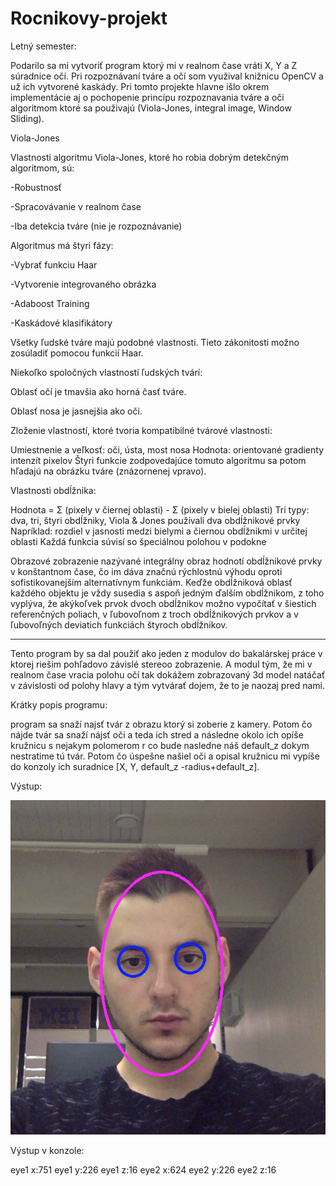 # Rocnikovy-projekt
Letný semester:

Podarilo sa mi vytvoriť program ktorý mi v realnom čase vráti X, Y a Z súradnice očí. Pri rozpoznávaní tváre a očí som využival knižnicu OpenCV a už ich vytvorené kaskády. Pri tomto projekte hlavne išlo okrem implementácie aj o pochopenie princípu rozpoznavania tváre a oči algoritmom ktoré sa použivajú (Viola-Jones, integral image, Window Sliding).

Viola-Jones

Vlastnosti algoritmu Viola-Jones, ktoré ho robia dobrým detekčným algoritmom, sú:

-Robustnosť

-Spracovávanie v realnom čase

-Iba detekcia tváre (nie je rozpoznávanie)


Algoritmus má štyri fázy:

-Vybrať funkciu Haar

-Vytvorenie integrovaného obrázka

-Adaboost Training

-Kaskádové klasifikátory

Všetky ľudské tváre majú podobné vlastnosti. Tieto zákonitosti možno zosúladiť pomocou funkcií Haar.

Niekoľko spoločných vlastností ľudských tvárí:


Oblasť očí je tmavšia ako horná časť tváre.

Oblasť nosa je jasnejšia ako oči.

Zloženie vlastností, ktoré tvoria kompatibilné tvárové vlastnosti:


Umiestnenie a veľkosť: oči, ústa, most nosa
Hodnota: orientované gradienty intenzít pixelov
Štyri funkcie zodpovedajúce tomuto algoritmu sa potom hľadajú na obrázku tváre (znázornenej vpravo).

Vlastnosti obdĺžnika:


Hodnota = Σ (pixely v čiernej oblasti) - Σ (pixely v bielej oblasti)
Tri typy: dva, tri, štyri obdĺžniky, Viola & Jones používali dva obdĺžnikové prvky
Napríklad: rozdiel v jasnosti medzi bielymi a čiernou obdĺžnikmi v určitej oblasti
Každá funkcia súvisí so špeciálnou polohou v podokne


Obrazové zobrazenie nazývané integrálny obraz hodnotí obdĺžnikové prvky v konštantnom čase, čo im dáva značnú rýchlostnú výhodu oproti sofistikovanejším alternatívnym funkciám. Keďže obdĺžniková oblasť každého objektu je vždy susedia s aspoň jedným ďalším obdĺžnikom, z toho vyplýva, že akýkoľvek prvok dvoch obdĺžnikov možno vypočítať v šiestich referenčných poliach, v ľubovoľnom z troch obdĺžnikových prvkov a v ľubovoľných deviatich funkciách štyroch obdĺžnikov.

______________________________________________________________________


Tento program by sa dal použiť ako jeden z modulov do bakalárskej práce v ktorej riešim pohľadovo závislé stereoo zobrazenie. A modul tým, že mi v realnom čase vracia polohu očí tak dokážem zobrazovaný 3d model natáčať v závislosti od polohy hlavy a tým vytvárať dojem, že to je naozaj pred nami.

Krátky popis programu:

program sa snaží najsť tvár z obrazu ktorý si zoberie z kamery. Potom čo nájde tvár sa snaží nájsť oči a teda ich stred a následne okolo ich opíše kružnicu s nejakym polomerom r co bude nasledne náš default_z dokym nestratime tú tvár. Potom čo úspešne našiel oči a opisal kružnicu mi vypíše do konzoly ich suradnice [X, Y, default_z -radius+default_z].

Výstup:

![alt text](https://raw.githubusercontent.com/borutv/Rocnikovy-projekt/master/Priklad.png)


Výstup v konzole:

eye1 x:751
eye1 y:226
eye1 z:16
eye2 x:624
eye2 y:226
eye2 z:16
